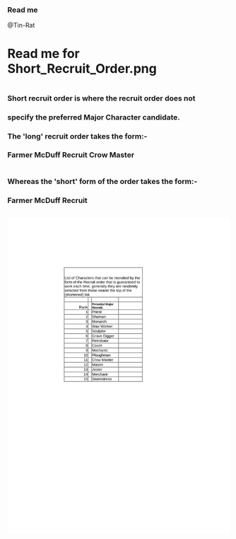 ### Read me
@Tin-Rat
# 
# Read me for Short_Recruit_Order.png
#
### Short recruit order is where the recruit order does not 
### specify the preferred Major Character candidate.
### The 'long' recruit order takes the form:-
### Farmer McDuff Recruit Crow Master
#
### Whereas the 'short' form of the order takes the form:-
### Farmer McDuff Recruit

![Table displaying likely new Major Character recruits, when short form of Recruit order is used.](../Short_Recruit_Order/Short_Recruit_Order.png)
---

